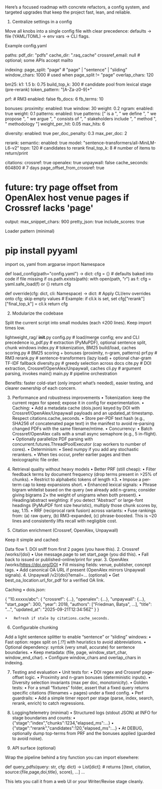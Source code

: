 Here’s a focused roadmap with concrete refactors, a config system, and targeted upgrades that keep the project fast, lean, and reliable.

1) Centralize settings in a config

Move all knobs into a single config file with clear precedence: defaults → file (YAML/TOML) → env vars → CLI flags.

Example config.yaml

paths:
  pdf_dir: "pdfs"
  cache_dir: ".raq_cache"
  crossref_email: null           # optional; some APIs accept mailto

indexing:
  page_split: "page"             # "page" | "sentence" | "sliding"
  window_chars: 1000             # used when page_split != "page"
  overlap_chars: 120

bm25:
  k1: 1.5
  b: 0.75
  build_top_k: 300               # candidate pool from lexical stage (pre-rerank)
  token_pattern: "[A-Za-z0-9]+"

prf:                              # RM3
  enabled: false
  fb_docs: 6
  fb_terms: 10

bonuses:
  proximity:
    enabled: true
    window: 30
    weight: 0.2
  ngram:
    enabled: true
    weight: 0.1
  patterns:
    enabled: true
    patterns: [" is a ", " we define ", " we propose ", " we argue ",
               " consists of ", " stakeholders include ", " method ", " methodology "]
    weight_per_hit: 0.05
    max_hits: 6

diversity:
  enabled: true
  per_doc_penalty: 0.3
  max_per_doc: 2

rerank:
  semantic:
    enabled: true
    model: "sentence-transformers/all-MiniLM-L6-v2"
    topn: 120                    # candidates to rerank
  final_top_k: 8                 # number of items to return/print

citations:
  crossref: true
  openalex: true
  unpaywall: false
  cache_seconds: 604800          # 7 days
  page_offset_from_crossref: true
  # future: try page offset from OpenAlex host venue pages if Crossref lacks 'page'

output:
  max_snippet_chars: 900
  pretty_json: true
  include_scores: true

Loader pattern (minimal)

# pip install pyyaml
import os, yaml
from argparse import Namespace

def load_config(path="config.yaml") -> dict:
    cfg = {}  # defaults baked into code if file missing
    if os.path.exists(path):
        with open(path, "r") as f:
            cfg = yaml.safe_load(f) or {}
    return cfg

def override(cfg: dict, cli: Namespace) -> dict:
    # Apply CLI/env overrides onto cfg; skip empty values
    # Example: if cli.k is set, set cfg["rerank"]["final_top_k"] = cli.k
    return cfg

2) Modularize the codebase

Split the current script into small modules (each ≤200 lines). Keep import times low.

lightweight_rag/
  __init__.py
  config.py         # load/merge config; env and CLI precedence
  io_pdf.py         # extraction (PyMuPDF), optional sentence split, chunk windows
  index.py          # tokenization, BM25 build/load, caches
  scoring.py        # BM25 scoring + bonuses (proximity, n-gram, patterns)
  prf.py            # RM3
  rerank.py         # sentence-transformers (lazy load) + optional char-gram TF-IDF fallback
  diversity.py      # greedy selection across docs
  cite.py           # DOI extraction, Crossref/OpenAlex/Unpaywall, caches
  cli.py            # argument parsing, invokes main()
  main.py           # pipeline orchestration

Benefits: faster cold-start (only import what’s needed), easier testing, and clearer ownership of each concern.

3) Performance and robustness improvements
	•	Tokenization: keep the current regex for speed; expose it in config for experimentation.
	•	Caching:
	•	Add a metadata cache (dois.json) keyed by DOI with Crossref/OpenAlex/Unpaywall payloads and an updated_at timestamp. Respect citations.cache_seconds.
	•	Store per-PDF text hash (e.g., SHA256 of concatenated page text) in the manifest to avoid re-parsing changed PDFs with the same filename/mtime.
	•	Concurrency:
	•	Batch Crossref/OpenAlex calls with a small async semaphore (e.g., 5 in-flight).
	•	Optionally parallelize PDF parsing with concurrent.futures.ThreadPoolExecutor (cap workers to number of cores).
	•	Determinism:
	•	Seed numpy if you add any stochastic rerankers.
	•	When ties occur, prefer earlier pages and then lexicographic file order.

4) Retrieval quality without heavy models
	•	Better PRF (still cheap):
	•	Filter feedback terms by document frequency (drop terms present in >25% of chunks).
	•	Restrict to alphabetic tokens of length ≥3.
	•	Impose a per-term cap to keep expansions short.
	•	Enhanced lexical signals:
	•	Phrase bigram whitelist based on the query (we already add n-grams; consider giving bigrams 2× the weight of unigrams when both present).
	•	Heading/abstract weighting: if you detect “Abstract” or large-font headings (PyMuPDF font size heuristic), multiply those chunk scores by, say, 1.15.
	•	RRF (reciprocal rank fusion) across variants:
	•	Fuse rankings from: (a) raw query, (b) RM3-expanded, (c) phrase-boosted. This is ~20 lines and consistently lifts recall with negligible cost.

5) Citation enrichment (Crossref, OpenAlex, Unpaywall)

Keep it simple and cached:

Data flow
	1.	DOI sniff from first 2 pages (you have this).
	2.	Crossref /works/{doi}
	•	Use message.page to set start_page (you did this).
	•	Fall back to issued or published-online/print for year.
	3.	OpenAlex /works/https://doi.org/DOI
	•	Fill missing fields: venue, publisher, concept tags.
	•	Add canonical OA URL if present (OpenAlex mirrors Unpaywall signals).
	4.	Unpaywall /v2/{doi}?email=... (optional)
	•	Get best_oa_location.url_for_pdf for a verified OA link.

Caching
	•	dois.json:

{
  "10.xxxxx/abc": {
    "crossref": {...}, "openalex": {...}, "unpaywall": {...},
    "start_page": 300, "year": 2018, "authors": ["Friedman, Batya", ...],
    "title": "...", "updated_at": "2025-09-21T12:34:56Z"
  }
}


	•	Refresh if stale by citations.cache_seconds.

6) Configurable chunking

Add a light sentence splitter to enable “sentence” or “sliding” windows:
	•	Fast option: regex split on [.!?] with heuristics to avoid abbreviations.
	•	Optional dependency: syntok (very small, accurate) for sentence boundaries.
	•	Keep metadata: (file, page, window_start_char, window_end_char).
	•	Configure window_chars and overlap_chars in indexing.

7) Testing and evaluation
	•	Unit tests for:
	•	DOI regex and Crossref page-offset logic.
	•	Proximity and n-gram bonuses (deterministic inputs).
	•	Diversity selection invariants (max per doc, monotonicity).
	•	Golden tests:
	•	For a small “fixtures” folder, assert that a fixed query returns specific citations (filenames + pages) under a fixed config.
	•	Perf guardrails:
	•	Add a simple timer report per stage (parse, index, search, rerank, enrich) to catch regressions.

8) Logging/telemetry (minimal)
	•	Structured logs (stdout JSON) at INFO for stage boundaries and counts:
	•	{"stage":"index","chunks":1234,"elapsed_ms":...}
	•	{"stage":"rerank","candidates":120,"elapsed_ms":...}
	•	At DEBUG, optionally dump top-terms from PRF and the bonuses applied (guarded to avoid noise).

9) API surface (optional)

Wrap the pipeline behind a tiny function you can import elsewhere:

def query_pdfs(query: str, cfg: dict) -> List[dict]:
    # returns [{text, citation, source:{file,page,doi,title}, score}, ...]
    ...

This lets you call it from a web UI or your Writer/Revise stage cleanly.
